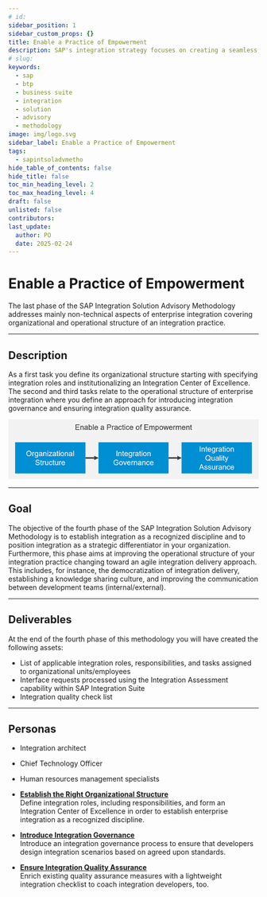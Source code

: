 ```yaml
---
# id: 
sidebar_position: 1
sidebar_custom_props: {}
title: Enable a Practice of Empowerment
description: SAP's integration strategy focuses on creating a seamless, intelligent suite of business applications by integrating end-to-end processes across SAP, partner, and third-party solutions, aiming to accelerate innovation and deliver significant business value. A key component of this strategy is the SAP Integration Solution Advisory Methodology, which provides a comprehensive framework for defining, documenting, and executing enterprise integration strategies, covering both technical and organizational aspects, and can be adapted to various integration technologies and organizational needs.
# slug: 
keywords:
  - sap
  - btp
  - business suite
  - integration
  - solution
  - advisory
  - methodology
image: img/logo.svg
sidebar_label: Enable a Practice of Empowerment
tags:
  - sapintsoladvmetho
hide_table_of_contents: false
hide_title: false
toc_min_heading_level: 2
toc_max_heading_level: 4
draft: false
unlisted: false
contributors:
last_update:
  author: PO
  date: 2025-02-24
---
```


<!-- loio6df23680e8534316892f490b1d028217 -->

# Enable a Practice of Empowerment

The last phase of the SAP Integration Solution Advisory Methodology addresses mainly non-technical aspects of enterprise integration covering organizational and operational structure of an integration practice.

***

<a name="loio6df23680e8534316892f490b1d028217__section_rrq_1cr_swb"/>

## Description

As a first task you define its organizational structure starting with specifying integration roles and institutionalizing an Integration Center of Excellence. The second and third tasks relate to the operational structure of enterprise integration where you define an approach for introducing integration governance and ensuring integration quality assurance.

![](images/loio15e3f398add44af5b6acb10381380353_LowRes.png)

***

<a name="loio6df23680e8534316892f490b1d028217__section_hrp_ccr_swb"/>

## Goal

The objective of the fourth phase of the SAP Integration Solution Advisory Methodology is to establish integration as a recognized discipline and to position integration as a strategic differentiator in your organization. Furthermore, this phase aims at improving the operational structure of your integration practice changing toward an agile integration delivery approach. This includes, for instance, the democratization of integration delivery, establishing a knowledge sharing culture, and improving the communication between development teams \(internal/external\).

***

<a name="loio6df23680e8534316892f490b1d028217__section_k34_dcr_swb"/>

## Deliverables

At the end of the fourth phase of this methodology you will have created the following assets:

-   List of applicable integration roles, responsibilities, and tasks assigned to organizational units/employees
-   Interface requests processed using the Integration Assessment capability within SAP Integration Suite
-   Integration quality check list

***

<a name="loio6df23680e8534316892f490b1d028217__section_r4k_gcr_swb"/>

## Personas

-   Integration architect
-   Chief Technology Officer
-   Human resources management specialists

-   **[Establish the Right Organizational Structure](1-establish-the-right-organizational-structure.md "Define integration roles, including responsibilities, and form an Integration Center of
		Excellence in order to establish enterprise integration as a recognized
		discipline.")**  
Define integration roles, including responsibilities, and form an Integration Center of Excellence in order to establish enterprise integration as a recognized discipline.
-   **[Introduce Integration Governance](2-introduce-integration-governance.md "Introduce an integration governance process to ensure that developers design integration
		scenarios based on agreed
		upon
		standards.")**  
Introduce an integration governance process to ensure that developers design integration scenarios based on agreed upon standards.
-   **[Ensure Integration Quality Assurance](3-ensure-integration-quality-assurance.md "Enrich existing quality assurance measures with a lightweight integration checklist to
		coach integration developers, too.")**  
Enrich existing quality assurance measures with a lightweight integration checklist to coach integration developers, too.

